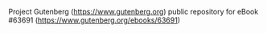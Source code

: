 Project Gutenberg (https://www.gutenberg.org) public repository for eBook #63691 (https://www.gutenberg.org/ebooks/63691)
